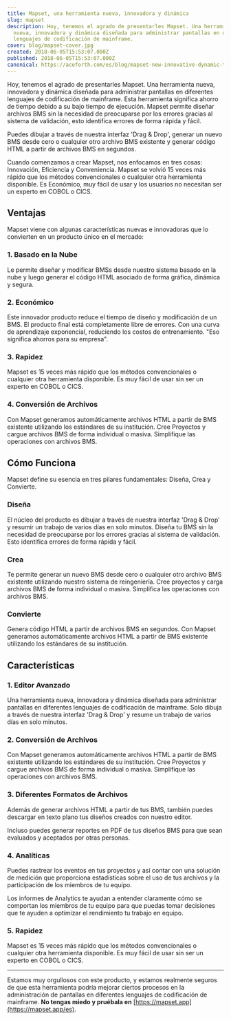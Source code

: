 ```yaml
---
title: Mapset, una herramienta nueva, innovadora y dinámica
slug: mapset
description: Hoy, tenemos el agrado de presentarles Mapset. Una herramienta
  nueva, innovadora y dinámica diseñada para administrar pantallas en diferentes
  lenguajes de codificación de mainframe.
cover: blog/mapset-cover.jpg
created: 2018-06-05T15:53:07.000Z
published: 2018-06-05T15:53:07.000Z
canonical: https://aceforth.com/es/blog/mapset-new-innovative-dynamic-tool
---
```

Hoy, tenemos el agrado de presentarles Mapset. Una herramienta nueva, innovadora y dinámica diseñada para administrar pantallas en diferentes lenguajes de codificación de mainframe. Esta herramienta significa ahorro de tiempo debido a su bajo tiempo de ejecución. Mapset permite diseñar archivos BMS sin la necesidad de preocuparse por los errores gracias al sistema de validación, esto identifica errores de forma rápida y fácil.

Puedes dibujar a través de nuestra interfaz 'Drag & Drop', generar un nuevo BMS desde cero o cualquier otro archivo BMS existente y generar código HTML a partir de archivos BMS en segundos.

Cuando comenzamos a crear Mapset, nos enfocamos en tres cosas: Innovación, Eficiencia y Conveniencia. Mapset se volvió 15 veces más rápido que los métodos convencionales o cualquier otra herramienta disponible. Es Económico, muy fácil de usar y los usuarios no necesitan ser un experto en COBOL o CICS.

<blog-image src="blog/mapset-design-create-advanced-editor.jpg" width="1024" height="535" alt="Mapset - Editor Avanzado"></blog-image>

## Ventajas

Mapset viene con algunas características nuevas e innovadoras que lo convierten en un producto único en el mercado:

### 1. Basado en la Nube

Le permite diseñar y modificar BMSs desde nuestro sistema basado en la nube y luego generar el código HTML asociado de forma gráfica, dinámica y segura.

### 2. Económico

Este innovador producto reduce el tiempo de diseño y modificación de un BMS. El producto final está completamente libre de errores. Con una curva de aprendizaje exponencial, reduciendo los costos de entrenamiento. "Eso significa ahorros para su empresa".

### 3. Rapidez

Mapset es 15 veces más rápido que los métodos convencionales o cualquier otra herramienta disponible. Es muy fácil de usar sin ser un experto en COBOL o CICS.

### 4. Conversión de Archivos

Con Mapset generamos automáticamente archivos HTML a partir de BMS existente utilizando los estándares de su institución. Cree Proyectos y cargue archivos BMS de forma individual o masiva. Simplifique las operaciones con archivos BMS.

## Cómo Funciona

Mapset define su esencia en tres pilares fundamentales: Diseña, Crea y Convierte.

<blog-image src="blog/mapset-design-create-convert.jpg" width="1199" height="628" alt="Mapset - Como Funciona"></blog-image>

### Diseña

El núcleo del producto es dibujar a través de nuestra interfaz 'Drag & Drop' y resumir un trabajo de varios días en solo minutos. Diseña tu BMS sin la necesidad de preocuparse por los errores gracias al sistema de validación. Esto identifica errores de forma rápida y fácil.

### Crea

Te permite generar un nuevo BMS desde cero o cualquier otro archivo BMS existente utilizando nuestro sistema de reingeniería. Cree proyectos y carga archivos BMS de forma individual o masiva. Simplifica las operaciones con archivos BMS.

### Convierte

Genera código HTML a partir de archivos BMS en segundos. Con Mapset generamos automáticamente archivos HTML a partir de BMS existente utilizando los estándares de su institución.

## Características

### 1. Editor Avanzado

Una herramienta nueva, innovadora y dinámica diseñada para administrar pantallas en diferentes lenguajes de codificación de mainframe. Solo dibuja a través de nuestra interfaz 'Drag & Drop' y resume un trabajo de varios días en solo minutos.

### 2. Conversión de Archivos

Con Mapset generamos automáticamente archivos HTML a partir de BMS existente utilizando los estándares de su institución. Cree Proyectos y cargue archivos BMS de forma individual o masiva. Simplifique las operaciones con archivos BMS.

### 3. Diferentes Formatos de Archivos

Además de generar archivos HTML a partir de tus BMS, también puedes descargar en texto plano tus diseños creados con nuestro editor.

Incluso puedes generar reportes en PDF de tus diseños BMS para que sean evaluados y aceptados por otras personas.

### 4. Analíticas

Puedes rastrear los eventos en tus proyectos y así contar con una solución de medición que proporciona estadísticas sobre el uso de tus archivos y la participación de los miembros de tu equipo.

Los informes de Analytics te ayudan a entender claramente cómo se comportan los miembros de tu equipo para que puedas tomar decisiones que te ayuden a optimizar el rendimiento tu trabajo en equipo.

### 5. Rapidez

Mapset es 15 veces más rápido que los métodos convencionales o cualquier otra herramienta disponible. Es muy fácil de usar sin ser un experto en COBOL o CICS.

- - -

Estamos muy orgullosos con este producto, y estamos realmente seguros de que esta herramienta podría mejorar ciertos procesos en la administración de pantallas en diferentes lenguajes de codificación de mainframe. **No tengas miedo y pruébala en** [https://mapset.app](https://mapset.app/es).
